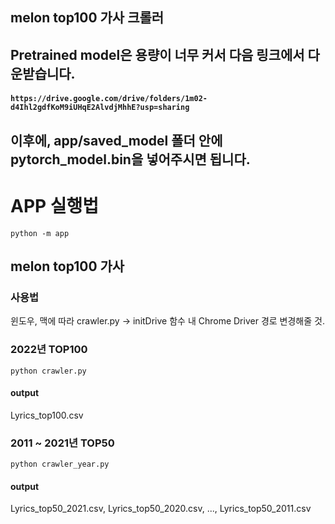## melon top100 가사 크롤러

## Pretrained model은 용량이 너무 커서 다음 링크에서 다운받습니다.
#### `https://drive.google.com/drive/folders/1m02-d4Ihl2gdfKoM9iUHqE2AlvdjMhhE?usp=sharing`

## 이후에, app/saved_model 폴더 안에 pytorch_model.bin을 넣어주시면 됩니다.

# APP 실행법
`python -m app`

## melon top100 가사

### 사용법

윈도우, 맥에 따라 crawler.py -> initDrive 함수 내 Chrome Driver 경로 변경해줄 것.

### 2022년 TOP100

`python crawler.py`

#### output

Lyrics_top100.csv

### 2011 ~ 2021년 TOP50

`python crawler_year.py`

#### output

Lyrics_top50_2021.csv, Lyrics_top50_2020.csv, ..., Lyrics_top50_2011.csv
